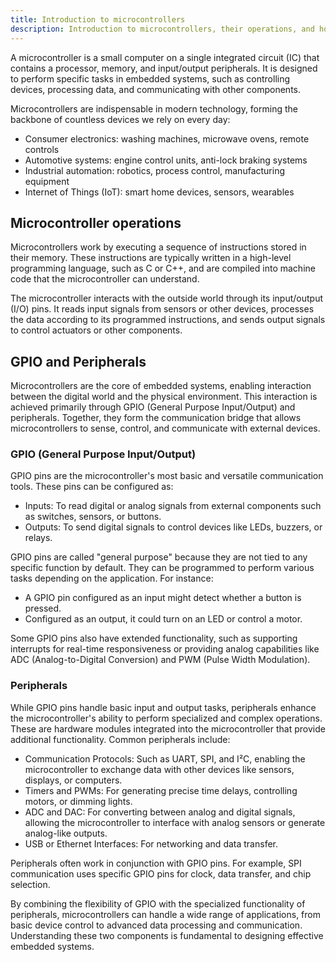 ```yaml
---
title: Introduction to microcontrollers
description: Introduction to microcontrollers, their operations, and how they enable the interaction between digital and physical systems in diverse applications.
---
```


A microcontroller is a small computer on a single integrated circuit (IC) that contains a processor, memory, and input/output peripherals. It is designed to perform specific tasks in embedded systems, such as controlling devices, processing data, and communicating with other components.

Microcontrollers are indispensable in modern technology, forming the backbone of countless devices we rely on every day:
- Consumer electronics: washing machines, microwave ovens, remote controls
- Automotive systems: engine control units, anti-lock braking systems
- Industrial automation: robotics, process control, manufacturing equipment
- Internet of Things (IoT): smart home devices, sensors, wearables

## Microcontroller operations

Microcontrollers work by executing a sequence of instructions stored in their memory. These instructions are typically written in a high-level programming language, such as C or C++, and are compiled into machine code that the microcontroller can understand.

The microcontroller interacts with the outside world through its input/output (I/O) pins. It reads input signals from sensors or other devices, processes the data according to its programmed instructions, and sends output signals to control actuators or other components.

## GPIO and Peripherals

Microcontrollers are the core of embedded systems, enabling interaction between the digital world and the physical environment. This interaction is achieved primarily through GPIO (General Purpose Input/Output) and peripherals. Together, they form the communication bridge that allows microcontrollers to sense, control, and communicate with external devices.

### GPIO (General Purpose Input/Output)

GPIO pins are the microcontroller's most basic and versatile communication tools. These pins can be configured as:
- Inputs: To read digital or analog signals from external components such as switches, sensors, or buttons.
- Outputs: To send digital signals to control devices like LEDs, buzzers, or relays.

GPIO pins are called "general purpose" because they are not tied to any specific function by default. They can be programmed to perform various tasks depending on the application. For instance:
- A GPIO pin configured as an input might detect whether a button is pressed.
- Configured as an output, it could turn on an LED or control a motor.

Some GPIO pins also have extended functionality, such as supporting interrupts for real-time responsiveness or providing analog capabilities like ADC (Analog-to-Digital Conversion) and PWM (Pulse Width Modulation).

### Peripherals

While GPIO pins handle basic input and output tasks, peripherals enhance the microcontroller's ability to perform specialized and complex operations. These are hardware modules integrated into the microcontroller that provide additional functionality. Common peripherals include:
- Communication Protocols: Such as UART, SPI, and I²C, enabling the microcontroller to exchange data with other devices like sensors, displays, or computers.
- Timers and PWMs: For generating precise time delays, controlling motors, or dimming lights.
- ADC and DAC: For converting between analog and digital signals, allowing the microcontroller to interface with analog sensors or generate analog-like outputs.
- USB or Ethernet Interfaces: For networking and data transfer.

Peripherals often work in conjunction with GPIO pins. For example, SPI communication uses specific GPIO pins for clock, data transfer, and chip selection.

By combining the flexibility of GPIO with the specialized functionality of peripherals, microcontrollers can handle a wide range of applications, from basic device control to advanced data processing and communication. Understanding these two components is fundamental to designing effective embedded systems.
